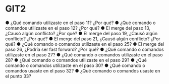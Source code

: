 # GIT2

● ¿Qué comando utilizaste en el paso 11? ¿Por qué?
● ¿Qué comando o comandos utilizaste en el paso 12? ¿Por qué?
● El merge del paso 13, ¿Causó algún conflicto? ¿Por qué?
● El merge del paso 19, ¿Causó algún conflicto? ¿Por qué?
● El merge del paso 21, ¿Causó algún conflicto? ¿Por qué?
● ¿Qué comando o comandos utilizaste en el paso 25?
● El merge del paso 26, ¿Podría ser fast forward? ¿Por qué?
● ¿Qué comando o comandos utilizaste en el paso 27?
● ¿Qué comando o comandos utilizaste en el paso 28?
● ¿Qué comando o comandos utilizaste en el paso 29?
● ¿Qué comando o comandos utilizaste en el paso 30?
● ¿Qué comando o comandos usaste en el paso 32?
● ¿Qué comando o comandos usaste en el punto 33?